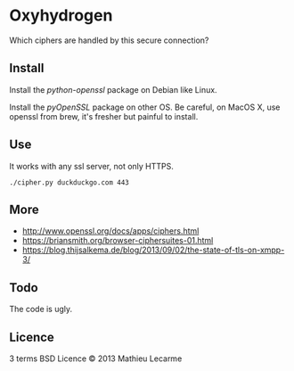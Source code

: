 Oxyhydrogen
===========

Which ciphers are handled by this secure connection?

Install
-------

Install the _python-openssl_ package on Debian like Linux.

Install the _pyOpenSSL_ package on other OS. Be careful, on MacOS X, use openssl from brew, it's fresher but painful to install.

Use
---

It works with any ssl server, not only HTTPS.

    ./cipher.py duckduckgo.com 443


More
----

 * http://www.openssl.org/docs/apps/ciphers.html
 * https://briansmith.org/browser-ciphersuites-01.html
 * https://blog.thijsalkema.de/blog/2013/09/02/the-state-of-tls-on-xmpp-3/


Todo
----

The code is ugly.

Licence
-------

3 terms BSD Licence © 2013 Mathieu Lecarme
